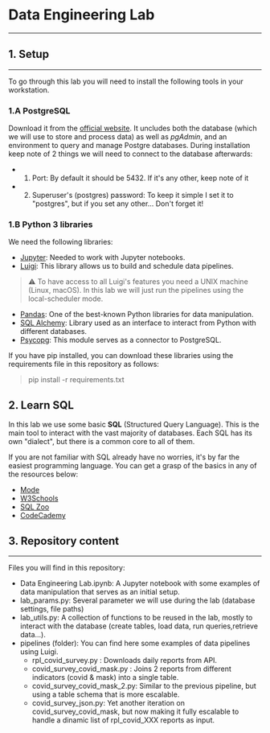 # Data Engineering Lab
---

## 1. Setup
---
To go through this lab you will need to install the following tools in your workstation.

### 1.A PostgreSQL
Download it from the [official website](https://www.postgresql.org/). It uncludes both the database (which we will use to store and process data) as well as *pgAdmin*, and an environment to query and manage Postgre databases.
During installation keep note of 2 things we will need to connect to the database afterwards:
- 1. Port: By default it should be 5432. If it's any other, keep note of it
- 2. Superuser's (postgres) password: To keep it simple I set it to "postgres", but if you set any other... Don't forget it!

### 1.B Python 3 libraries
We need the following libraries:
- [Jupyter](https://jupyter.org/install): Needed to work with Jupyter notebooks.
- [Luigi](https://luigi.readthedocs.io/en/stable/index.html): This library allows us to build and schedule data pipelines.

> ⚠️ To have access to all Luigi's features you need a UNIX machine (Linux, macOS). In this lab we will just run the pipelines using the local-scheduler mode.

- [Pandas](https://pandas.pydata.org/docs/getting_started/install.html): One of the best-known Python libraries for data manipulation.
- [SQL Alchemy](https://docs.sqlalchemy.org/en/14/intro.html): Library used as an interface to interact from Python with different databases.
- [Psycopg](https://www.psycopg.org/docs/install.html): This module serves as a connector to PostgreSQL.

If you have pip installed, you can download these libraries using the requirements file in this repository as follows:
> pip install -r requirements.txt

## 2. Learn SQL
In this lab we use some basic **SQL** (Structured Query Language). This is the main tool to interact with the vast majority of databases. Each SQL has its own "dialect", but there is a common core to all of them.

If you are not familiar with SQL already have no worries, it's by far the easiest programming language. You can get a grasp of the basics in any of the resources below:
- [Mode](https://mode.com/sql-tutorial/introduction-to-sql/)
- [W3Schools](https://www.w3schools.com/sql/)
- [SQL Zoo](https://sqlzoo.net/wiki/SQL_Tutorial)
- [CodeCademy](https://www.codecademy.com/courses/learn-sql/)


## 3. Repository content
---
Files you will find in this repository:
- Data Engineering Lab.ipynb: A Jupyter notebook with some examples of data manipulation that serves as an initial setup.
- lab_params.py: Several parameter we will use during the lab (database settings, file paths)
- lab_utils.py: A collection of functions to be reused in the lab, mostly to interact with the database (create tables, load data, run queries,retrieve data...).
- pipelines (folder): You can find here some examples of data pipelines using Luigi.
    - rpl_covid_survey.py : Downloads daily reports from API.
    - covid_survey_covid_mask.py : Joins 2 reports from different indicators (covid & mask) into a single table.
    - covid_survey_covid_mask_2.py: Similar to the previous pipeline, but using a table schema that is more escalable.
    - covid_survey_json.py: Yet another iteration on covid_survey_covid_mask, but now making it fully escalable to handle a dinamic list of rpl_covid_XXX reports as input.

